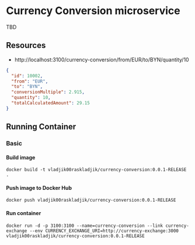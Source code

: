 # Currency Conversion microservice

TBD

## Resources

- http://localhost:3100/currency-conversion/from/EUR/to/BYN/quantity/10

```json
{
  "id": 10002,
  "from": "EUR",
  "to": "BYN",
  "conversionMultiple": 2.915,
  "quantity": 10,
  "totalCalculatedAmount": 29.15
}
```

## Running Container

### Basic

#### Build image

```text
docker build -t vladjik00raskladjik/currency-conversion:0.0.1-RELEASE .
```

#### Push image to Docker Hub

```text
docker push vladjik00raskladjik/currency-conversion:0.0.1-RELEASE
```

#### Run container

```text
docker run -d -p 3100:3100 --name=currency-conversion --link currency-exchange --env CURRENCY_EXCHANGE_URI=http://currency-exchange:3000 vladjik00raskladjik/currency-conversion:0.0.1-RELEASE
```
